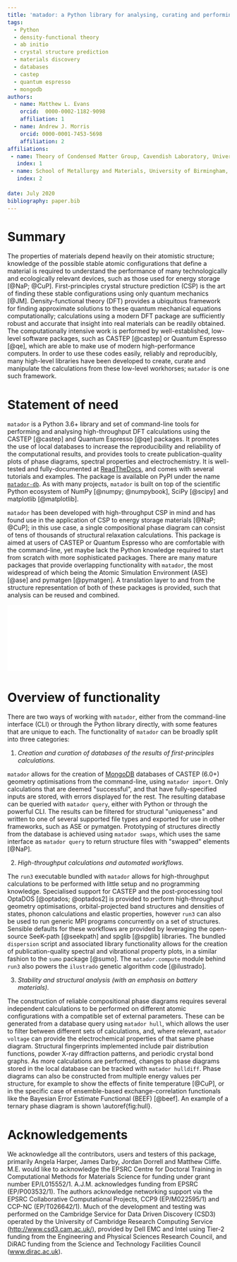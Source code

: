 ```yaml
---
title: 'matador: a Python library for analysing, curating and performing high-throughput density-functional theory calculations'
tags:
  - Python
  - density-functional theory
  - ab initio
  - crystal structure prediction
  - materials discovery
  - databases
  - castep
  - quantum espresso
  - mongodb
authors:
  - name: Matthew L. Evans
    orcid:  0000-0002-1182-9098 
    affiliation: 1
  - name: Andrew J. Morris
    orcid: 0000-0001-7453-5698
    affiliation: 2
affiliations:
 - name: Theory of Condensed Matter Group, Cavendish Laboratory, University of Cambridge, J. J. Thomson Avenue, Cambridge, CB3 0HE, U.K.
   index: 1
 - name: School of Metallurgy and Materials, University of Birmingham, Edgbaston, Birmingham, B15 2TT, U.K.
   index: 2

date: July 2020
bibliography: paper.bib
---
```


# Summary

The properties of materials depend heavily on their atomistic structure; knowledge of the possible stable atomic configurations that define a material is required to understand the performance of many technologically and ecologically relevant devices, such as those used for energy storage [@NaP; @CuP]. First-principles crystal structure prediction (CSP) is the art of finding these stable configurations using only quantum mechanics [@JM]. Density-functional theory (DFT) provides a ubiquitous framework for finding approximate solutions to these quantum mechanical equations computationally; calculations using a modern DFT package are sufficiently robust and accurate that insight into real materials can be readily obtained. The computationally intensive work is performed by well-established, low-level software packages, such as CASTEP [@castep] or Quantum Espresso [@qe], which are able to make use of modern high-performance computers. In order to use these codes easily, reliably and reproducibly, many high-level libraries have been developed to create, curate and manipulate the calculations from these low-level workhorses; `matador` is one such framework.

# Statement of need

`matador` is a Python 3.6+ library and set of command-line tools for performing and analysing high-throughput DFT calculations using the CASTEP [@castep] and Quantum Espresso [@qe] packages. It promotes the use of local databases to increase the reproducibility and reliability of the computational results, and provides tools to create publication-quality plots of phase diagrams, spectral properties and electrochemistry. It is well-tested and fully-documented at [ReadTheDocs](https://matador-db.readthedocs.io), and comes with several tutorials and examples. The package is available on PyPI under the name [`matador-db`](https://pypi.org/project/matador-db). As with many projects, `matador` is built on top of the scientific Python ecosystem of NumPy [@numpy; @numpybook], SciPy [@scipy] and matplotlib [@matplotlib].

`matador` has been developed with high-throughput CSP in mind and has found use in the application of CSP to energy storage materials [@NaP; @CuP]; in this use case, a single compositional phase diagram can consist of tens of thousands of structural relaxation calculations. This package is aimed at users of CASTEP or Quantum Espresso who are comfortable with the command-line, yet maybe lack the Python knowledge required to start from scratch with more sophisticated packages. There are many mature packages that provide overlapping functionality with `matador`, the most widespread of which being the Atomic Simulation Environment (ASE) [@ase] and pymatgen [@pymatgen]. A translation layer to and from the structure representation of both of these packages is provided, such that analysis can be reused and combined. 

![Li-Zn-P ternary phase diagram created with matador, plot generated with matplotlib [@matplotlib] and python-ternary [@ternary].\label{fig:hull}](./LiZnP_hull.pdf)

# Overview of functionality

There are two ways of working with `matador`, either from the command-line interface (CLI) or through the Python library directly, with some features that are unique to each. The functionality of `matador` can be broadly split into three categories: 

1. *Creation and curation of databases of the results of first-principles calculations.*

`matador` allows for the creation of [MongoDB](https://mongodb.com) databases of CASTEP (6.0+) geometry optimisations from the command-line, using `matador import`. Only calculations that are deemed "successful", and that have fully-specified inputs are stored, with errors displayed for the rest. The resulting database can be queried with `matador query`, either with Python or through the powerful CLI. The results can be filtered for structural "uniqueness" and written to one of several supported file types and exported for use in other frameworks, such as ASE or pymatgen. Prototyping of structures directly from the database is achieved using `matador swaps`, which uses the same interface as `matador query` to return structure files with "swapped" elements [@NaP].

2. *High-throughput calculations and automated workflows.*

The `run3` executable bundled with `matador` allows for high-throughput calculations to be performed with little setup and no programming knowledge. Specialised support for CASTEP and the post-processing tool OptaDOS [@optados; @optados2] is provided to perform high-throughput geometry optimisations, orbital-projected band structures and densities of states, phonon calculations and elastic properties, however `run3` can also be used to run generic MPI programs concurrently on a set of structures. Sensible defaults for these workflows are provided by leveraging the open-source SeeK-path [@seekpath] and spglib [@spglib] libraries. The bundled `dispersion` script and associated library functionality allows for the creation of publication-quality spectral and vibrational property plots, in a similar fashion to the `sumo` package [@sumo]. The `matador.compute` module behind `run3` also powers the `ilustrado` genetic algorithm code [@ilustrado].

3. *Stability and structural analysis (with an emphasis on battery materials).*

The construction of reliable compositional phase diagrams requires several independent calculations to be performed on different atomic configurations with a compatible set of external parameters. These can be generated from a database query using `matador hull`, which allows the user to filter between different sets of calculations, and, where relevant, `matador voltage` can provide the electrochemical properties of that same phase diagram. Structural fingerprints implemented include pair distribution functions, powder X-ray diffraction patterns, and periodic crystal bond graphs. As more calculations are performed, changes to phase diagrams stored in the local database can be tracked with `matador hulldiff`. Phase diagrams can also be constructed from multiple energy values per structure, for example to show the effects of finite temperature [@CuP], or in the specific case of ensemble-based exchange-correlation functionals like the Bayesian Error Estimate Functional (BEEF) [@beef]. An example of a ternary phase diagram is shown \autoref{fig:hull}.

# Acknowledgements

We acknowledge all the contributors, users and testers of this package, primarily Angela Harper, James Darby, Jordan Dorrell and Matthew Cliffe. M.E. would like to acknowledge the EPSRC Centre for Doctoral Training in Computational Methods for Materials Science for funding under grant number EP/L015552/1. A.J.M. acknowledges funding from EPSRC (EP/P003532/1). The authors acknowledge networking support via the EPSRC Collaborative Computational Projects, CCP9 (EP/M022595/1) and CCP-NC (EP/T026642/1). Much of the development and testing was performed on the Cambridge Service for Data Driven Discovery (CSD3) operated by the University of Cambridge Research Computing Service (http://www.csd3.cam.ac.uk/), provided by Dell EMC and Intel using Tier-2 funding from the Engineering and Physical Sciences Research Council, and DiRAC funding from the Science and Technology Facilities Council (www.dirac.ac.uk).
